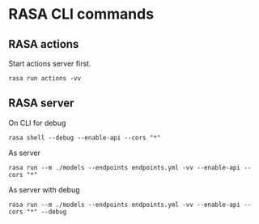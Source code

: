 # RASA CLI commands

## RASA actions

Start actions server first. 

```
rasa run actions -vv
```

## RASA server

On CLI for debug

```
rasa shell --debug --enable-api --cors "*"
```

As server

```
rasa run --m ./models --endpoints endpoints.yml -vv --enable-api --cors "*"
```

As server with debug

```
rasa run --m ./models --endpoints endpoints.yml -vv --enable-api --cors "*" --debug
```